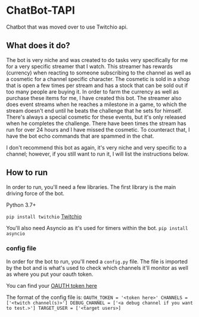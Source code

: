 # ChatBot-TAPI
Chatbot that was moved over to use Twitchio api.

## What does it do?
The bot is very niche and was created to do tasks very specifically for me for a very specific streamer that I watch.
This streamer has rewards (currency) when reacting to someone subscribing to the channel as well as a cosmetic for a channel specific character.
The cosmetic is sold in a shop that is open a few times per stream and has a stock that can be sold out if too many people are buying it.
In order to farm the currency as well as purchase these items for me, I have created this bot.
The streamer also does event streams when he reaches a milestone in a game, to which the stream doesn't end until he beats the challenge that he sets for himself.
There's always a special cosmetic for these events, but it's only released when he completes the challenge.
There have been times the stream has run for over 24 hours and I have missed the cosmetic.
To counteract that, I have the bot echo commands that are spammed in the chat.

I don't recommend this bot as again, it's very niche and very specific to a channel; however, if you still want to run it, I will list the instructions below.

## How to run
In order to run, you'll need a few libraries.
The first library is the main driving force of the bot.

Python 3.7+

`pip install twitchio`
[Twitchio](https://twitchio.dev/en/stable/)

You'll also need Asyncio as it's used for timers within the bot.
`pip install asyncio`

### config file
In order for the bot to run, you'll need a `config.py` file. The file is imported by the bot and is what's used to check which channels it'll monitor as well as where you put your oauth token.

You can find your [OAUTH token here](https://dev.twitch.tv/docs/authentication/getting-tokens-oauth/)

The format of the config file is:
`OAUTH_TOKEN = '<token here>'
CHANNELS = ['<twitch channel(s)>']
DEBUG_CHANNEL = ['<a debug channel if you want to test.>']
TARGET_USER = ['<target users>]`